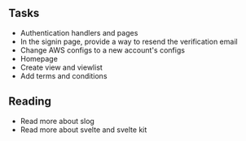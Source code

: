 ## Tasks

- Authentication handlers and pages
- In the signin page, provide a way to resend the verification email
- Change AWS configs to a new account's configs
- Homepage
- Create view and viewlist
- Add terms and conditions

## Reading

- Read more about slog
- Read more about svelte and svelte kit
